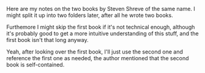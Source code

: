 Here are my notes on the two books by Steven Shreve of the same name. I might split it up into two folders later, after all he wrote two books.

Furthemore I might skip the first book if it's not technical enough, although it's probably good to get a more intuitive understanding of this stuff, and the first book isn't that long anyway.

Yeah, after looking over the first book, I'll just use the second one and reference the first one as needed, the author mentioned that the second book is self-contained.
